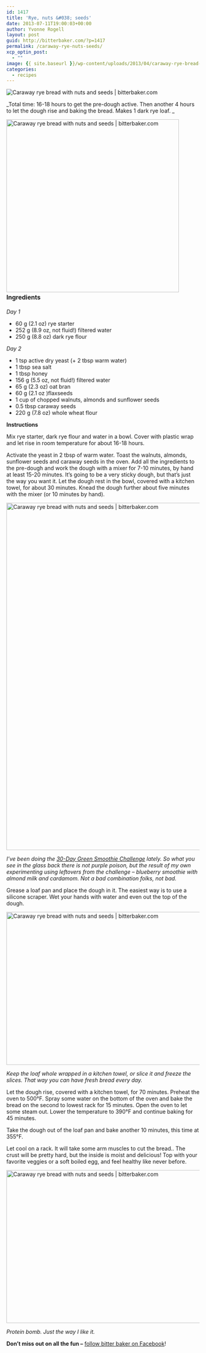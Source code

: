 ```yaml
---
id: 1417
title: 'Rye, nuts &#038; seeds'
date: 2013-07-11T19:00:03+00:00
author: Yvonne Rogell
layout: post
guid: http://bitterbaker.com/?p=1417
permalink: /caraway-rye-nuts-seeds/
xcp_optin_post:
  - ""
image: {{ site.baseurl }}/wp-content/uploads/2013/04/caraway-rye-bread-with-seeds-and-nuts2foodgawker-624x623.jpg
categories:
  - recipes
---
```

<p class="recipe-icon">
  <img class="pinthis recipe-icon" alt="Caraway rye bread with nuts and seeds | bitterbaker.com" src="http://bitterbaker.com/images/caraway-rye-bread-with-seeds-and-nuts3mini.jpg" />
</p>

_Total time: 16-18 hours to get the pre-dough active. Then another 4 hours to let the dough rise and baking the bread. Makes 1 dark rye loaf. _

<img class="pinthis alignright" title="Caraway rye bread with nuts and seeds | bitterbaker.com" alt="Caraway rye bread with nuts and seeds | bitterbaker.com" src="http://bitterbaker.com/images/caraway-rye-bread-with-seeds-and-nuts2.jpg" width="450" /><strong style="line-height: 1.714285714; font-size: 1rem;">Ingredients</strong>
  
_Day 1_

  * 60 g (2.1 oz) rye starter
  * 252 g (8.9 oz, not fluid!) filtered water
  * 250 g (8.8 oz) dark rye flour

_Day 2_

  * 1 tsp active dry yeast (+ 2 tbsp warm water)
  * 1 tbsp sea salt
  * 1 tbsp honey
  * 156 g (5.5 oz, not fluid!) filtered water
  * 65 g (2.3 oz) oat bran
  * 60 g (2.1 oz )flaxseeds
  * 1 cup of chopped walnuts, almonds and sunflower seeds
  * 0.5 tbsp caraway seeds
  * 220 g (7.8 oz) whole wheat flour

**Instructions**
  
Mix rye starter, dark rye flour and water in a bowl. Cover with plastic wrap and let rise in room temperature for about 16-18 hours.

Activate the yeast in 2 tbsp of warm water. Toast the walnuts, almonds, sunflower seeds and caraway seeds in the oven. Add all the ingredients to the pre-dough and work the dough with a mixer for 7-10 minutes, by hand at least 15-20 minutes. It&#8217;s going to be a very sticky dough, but that&#8217;s just the way you want it. Let the dough rest in the bowl, covered with a kitchen towel, for about 30 minutes. Knead the dough further about five minutes with the mixer (or 10 minutes by hand).

<img class="pinthis" title="Caraway rye bread with nuts and seeds | bitterbaker.com" alt="Caraway rye bread with nuts and seeds | bitterbaker.com" src="http://bitterbaker.com/images/caraway-rye-bread-with-seeds-and-nuts4.jpg" width="600" height="904" />
  
_I&#8217;ve been doing the <a href="http://simplegreensmoothies.com/30-day-challenge" target="_blank">30-Day Green Smoothie Challenge</a> lately. So what you see in the glass back there is not purple poison, but the result of my own experimenting using leftovers from the challenge – blueberry smoothie with almond milk and cardamom. Not a bad combination folks, not bad._

Grease a loaf pan and place the dough in it. The easiest way is to use a silicone scraper. Wet your hands with water and even out the top of the dough.

<img class="pinthis" title="Caraway rye bread with nuts and seeds | bitterbaker.com" alt="Caraway rye bread with nuts and seeds | bitterbaker.com" src="http://bitterbaker.com/images/caraway-rye-bread-with-seeds-and-nuts1.jpg" width="600" height="398" />
  
_Keep the loaf whole wrapped in a kitchen towel, or slice it and freeze the slices. That way you can have fresh bread every day._ 

Let the dough rise, covered with a kitchen towel, for 70 minutes. Preheat the oven to 500°F. Spray some water on the bottom of the oven and bake the bread on the second to lowest rack for 15 minutes. Open the oven to let some steam out. Lower the temperature to 390°F and continue baking for 45 minutes.

Take the dough out of the loaf pan and bake another 10 minutes, this time at 355°F.

Let cool on a rack. It will take some arm muscles to cut the bread.. The crust will be pretty hard, but the inside is moist and delicious! Top with your favorite veggies or a soft boiled egg, and feel healthy like never before.

<img class="pinthis" title="Caraway rye bread with nuts and seeds | bitterbaker.com" alt="Caraway rye bread with nuts and seeds | bitterbaker.com" src="http://bitterbaker.com/images/caraway-rye-bread-with-seeds-and-nuts5.jpg" width="600" height="398" />
  
_Protein bomb. Just the way I like it._ 

**Don&#8217;t miss out on all the fun –** <a href="https://www.facebook.com/bitterbakerblog" target="_blank">follow bitter baker on Facebook</a>!